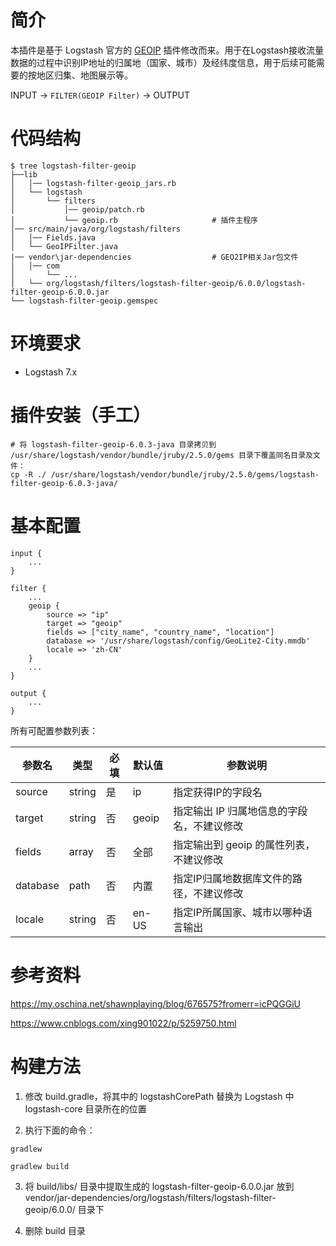 # 简介

本插件是基于 Logstash 官方的 [GEOIP](https://github.com/logstash-plugins/logstash-filter-geoip) 插件修改而来。用于在Logstash接收流量数据的过程中识别IP地址的归属地（国家、城市）及经纬度信息，用于后续可能需要的按地区归集、地图展示等。

INPUT -> `FILTER(GEOIP Filter)` -> OUTPUT

# 代码结构

```
$ tree logstash-filter-geoip
├──lib
│   │── logstash-filter-geoip_jars.rb
│   └── logstash
│       └── filters
│           │── geoip/patch.rb
│           └── geoip.rb                     # 插件主程序
│── src/main/java/org/logstash/filters
│   │── Fields.java
│   └── GeoIPFilter.java
|── vendor\jar-dependencies                  # GEO2IP相关Jar包文件
│   │── com
│       └── ...
│   └── org/logstash/filters/logstash-filter-geoip/6.0.0/logstash-filter-geoip-6.0.0.jar
└── logstash-filter-geoip.gemspec
```

# 环境要求

- Logstash 7.x

# 插件安装（手工）

```
# 将 logstash-filter-geoip-6.0.3-java 目录拷贝到 /usr/share/logstash/vendor/bundle/jruby/2.5.0/gems 目录下覆盖同名目录及文件：
cp -R ./ /usr/share/logstash/vendor/bundle/jruby/2.5.0/gems/logstash-filter-geoip-6.0.3-java/
```

# 基本配置

```
input {
    ...
}

filter {
    ...
    geoip {
        source => "ip"
        target => "geoip"
        fields => ["city_name", "country_name", "location"]
        database => '/usr/share/logstash/config/GeoLite2-City.mmdb'
        locale => 'zh-CN'
    }
    ...
}

output {
    ...
}
```

所有可配置参数列表：

| 参数名       | 类型   | 必填 | 默认值  | 参数说明
|--------------|--------|------|---------|--------------------------|
| source       | string | 是   | ip      | 指定获得IP的字段名
| target       | string | 否   | geoip   | 指定输出 IP 归属地信息的字段名，不建议修改
| fields       | array  | 否   | 全部    | 指定输出到 geoip 的属性列表，不建议修改
| database     | path   | 否   | 内置    | 指定IP归属地数据库文件的路径，不建议修改
| locale       | string | 否   | en-US   | 指定IP所属国家、城市以哪种语言输出

# 参考资料

https://my.oschina.net/shawnplaying/blog/676575?fromerr=icPQGGiU

https://www.cnblogs.com/xing901022/p/5259750.html



# 构建方法

1. 修改 build.gradle，将其中的 logstashCorePath 替换为 Logstash 中 logstash-core 目录所在的位置

2. 执行下面的命令：

```
gradlew

gradlew build
```

3. 将 build/libs/ 目录中提取生成的 logstash-filter-geoip-6.0.0.jar 放到 vendor/jar-dependencies/org/logstash/filters/logstash-filter-geoip/6.0.0/ 目录下

4. 删除 build 目录
